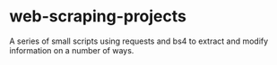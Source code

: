# web-scraping-projects

A series of small scripts using requests and bs4 to extract and modify information on a number of ways.

